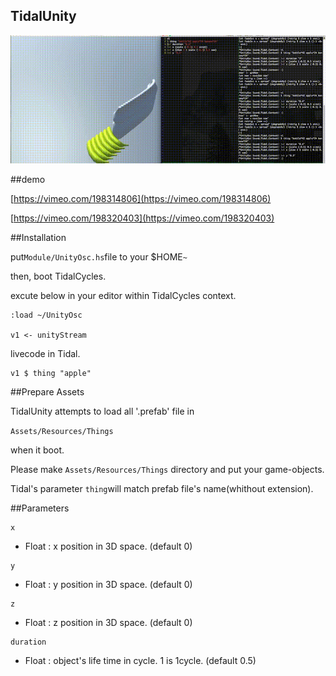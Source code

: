 TidalUnity
---

![demo.gif](media/demo.gif)

##demo

[https://vimeo.com/198314806](https://vimeo.com/198314806)

[https://vimeo.com/198320403](https://vimeo.com/198320403)

##Installation

put```Module/UnityOsc.hs```file to your $HOME```~```

then, boot TidalCycles.

excute below in your editor within TidalCycles context.

```
:load ~/UnityOsc

v1 <- unityStream
```

livecode in Tidal.

```
v1 $ thing "apple"
```

##Prepare Assets

TidalUnity attempts to load all '.prefab' file in

``Assets/Resources/Things``

when it boot.

Please make ``Assets/Resources/Things`` directory and put your game-objects. 

Tidal's parameter ```thing```will match prefab file's name(whithout extension).

##Parameters

```
x 
```

- Float : x position in 3D space. (default 0)

```
y
```

- Float : y position in 3D space. (default 0)

```
z
```

- Float : z position in 3D space. (default 0)


```
duration
```

- Float : object's life time in cycle. 1 is 1cycle. (default 0.5)


